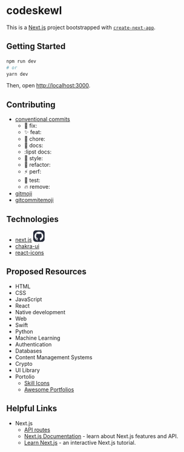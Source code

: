 # codeskewl

This is a [Next.js](https://nextjs.org/) project bootstrapped with
[`create-next-app`](https://github.com/vercel/next.js/tree/canary/packages/create-next-app).

## Getting Started

```bash
npm run dev
# or
yarn dev
```

Then, open [http://localhost:3000](http://localhost:3000).

## Contributing

- [conventional commits](https://www.conventionalcommits.org/en/v1.0.0-beta.2/#summary)
  - :bug: fix:
  - :sparkles: feat:
  - :construction_worker: chore:
  - :memo: docs:
  - :lipst docs:
  - :lipstick: style:
  - :art: refactor:
  - :zap: perf:
  - :test_tube: test:
  - :fire: remove:
- [gitmoji](https://gitmoji.dev/)
- [gitcommitemoji](https://gist.github.com/parmentf/035de27d6ed1dce0b36a)

## Technologies

- [next.js](https://github.com/vercel/next.js)
  <a href="https://google.com" target="_blank"><img src="https://raw.githubusercontent.com/tandpfun/skill-icons/main/icons/Github-Dark.svg" width="30px" height="30px" /></a>
- [chakra-ui](https://github.com/chakra-ui/chakra-ui)
- [react-icons](https://react-icons.github.io/react-icons/)

## Proposed Resources

- HTML
- CSS
- JavaScript
- React
- Native development
- Web
- Swift
- Python
- Machine Learning
- Authentication
- Databases
- Content Management Systems
- Crypto
- UI Library
- Portolio
  - [Skill Icons](https://github.com/tandpfun/skill-icons)
  - [Awesome Portfolios](https://github.com/abhisheknaiidu/awesome-github-profile-readme)

## Helpful Links

- Next.js
  - [API routes](https://nextjs.org/docs/api-routes/introduction)
  - [Next.js Documentation](https://nextjs.org/docs) - learn about Next.js
    features and API.
  - [Learn Next.js](https://nextjs.org/learn) - an interactive Next.js tutorial.
